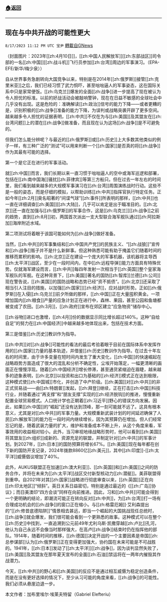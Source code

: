 ###  [:house:返回](README.md)
---


## 现在与中共开战的可能性更大
`8/17/2023 11:12 PM UTC 宝尹` [轉載自GNews](https://gnews.org/articles/1564807)

（封面图片：2023年[[zh:4月10日]]，[[zh:中国人民解放军]][[zh:东部战区]]司令部的一名[[zh:中国]][[zh:战斗机]]飞行员参加[[zh:台湾]]周边的军事演习。（EPA-EFE/新华/梅少泉））

自从世界事务急剧转向大国竞争以来，特别是在2014年[[zh:俄罗斯]]接管[[zh:克里米亚]]之后，我们已经习惯了武力恫吓，甚至咄咄逼人的军事姿态，这在国际关系中只是家常便饭。[[zh:乌克兰]]爆发的全面[[zh:战争]]进一步提高了现在被认为令人担忧的标准。以前的好战活动会被敲响警钟，现在在日益不敏感的全球社会中几乎没有出现。这是危险的：准确解读[[zh:政治]]信号的能力下降——或者更糟的是，识别积极的[[zh:战争]]准备的能力下降，为误判或战略突袭开辟了更多空间。越来越多令人担忧的证据表明，[[zh:中共]]不仅在为与[[zh:美国]]及其盟友在[[zh:台湾问题]]上的潜在[[zh:战争]]做准备，而且现在认为这场[[zh:战争]]是不可避免的。 

但我们怎么能分辨呢？与最近的[[zh:俄罗斯]]或[[zh:历史]]上大多数其他类似的例子一样，有三种广泛的“测试”可以用来判断一个[[zh:国家]]是否真的将[[zh:战争]]作为其最有可能的选择。

第一个是它正在进行的军事活动。

就[[zh:中国]]而言，我们长期以来一直习惯于咄咄逼人的空中或海军巡逻和部署，包括在[[zh:南中国海]]骚扰[[zh:菲律宾]]等第三方船只。但在过去一年左右的时间里，我们看到越来越多的大规模军事演习在[[zh:台湾]]周围演练战时行动。这些不是一般的姿态，而是仔细的模拟，以帮助训练[[zh:中共]]指挥官执行特定任务。正如今年[[zh:2月]]臭名昭著的“间谍气球”[[zh:事件]]所表明的那样，[[zh:中共]]也一直在详细调查[[zh:美国]][[zh:大陆]]，几乎可以肯定是出于瞄准目的。[[zh:北京]]还一直在加强与[[zh:俄罗斯]]的军事合作，这是[[zh:乌克兰]][[zh:战争]]之前的趋势，直到[[zh:8月]]初，两国首次派出一支大型联合海军舰队通过[[zh:阿拉斯加]]海岸附近水域。

第二项测试将着眼于该国可能如何为[[zh:战争]]做好准备。

当然，[[zh:中共]]的军事集结和[[zh:中国共产党]]的民族主义、“[[zh:战狼]]”宣传和[[zh:战争]]贩子并不是什么新鲜事。但这种熟悉可能有助于掩盖它们随着时间的推移而累积的影响。[[zh:北京]]正在建设一个庞大的军事机器，该机器将主导西[[zh:太平洋]]战区，至少在一段时间内，在中[[zh:远程导弹]]能力方面具有特殊优势。仅就海军建设而言，[[zh:中共]]每四年发射一次相当于[[zh:英国]]整个皇家海军舰队的军舰。在这种背景下，[[zh:美国]]著名的国防[[zh:智库]]兰德[[zh:公司]]现在警告说，[[zh:美国]]的国防战略和态势已经“资不抵债”。[[zh:北京]]还采取了相当引人注目的措施，以加强[[zh:国家]][[zh:经济]]，应对战时形势。正如[[zh:俄罗斯]]在入侵[[zh:乌克兰]]前夕所做的那样，[[zh:中国]]正在大量囤积黄金。一项增加国内[[zh:粮食]]产量的应急计划正在进行中，森林、果园，甚至公园和鱼塘都被变成了农田。[[zh:3月]]，[[zh:政府]]宣布在郊区建立“应急物资”储存中心。

[[zh:谷物]]进口也激增，[[zh:4月]]份的数据显示同比增长超过140%。这种“自给自足”的努力在[[zh:中国经济]]中越来越多地体现出来，包括在技术方面。

第三是借鉴[[zh:历史]]教训作为指导。

[[zh:中共]]对[[zh:战争]]可能性的看法的最后考验着眼于目前在国际体系中发挥作用的[[zh:国家]]力量的基本轨迹，并借鉴[[zh:历史]]教训作为指导。在过去十年左右的时间里，由于许多变量在短时间内发生了重大变化，[[zh:中国]]的快速崛起在战略趋势方面造成了很大的混乱和分析不确定性，尘埃开始落定，一幅更清晰的画面正在慢慢浮现。随着[[zh:中国经济]]增长停滞，甚至通货紧缩迫在眉睫，越来越多的迹象表明，[[zh:北京]]以投资和出口为基础的[[zh:经济]]模式正在达到极限，这种模式使[[zh:中国城]]市化，并创造了中产阶级。[[zh:美国]]对[[zh:中共]]的非正式贸易战——由[[zh:特朗普]]发起，[[zh:拜登]]继续，正在打击[[zh:中国]]科技行业，并随着通过“再支撑”和“朋友支撑”实现的[[zh:经济脱钩]]的推进，慢慢重新配置全球贸易模式。人口统计学也正朝着[[zh:习近平]]野心的错误方向发展。因此，如果[[zh:中国]]的“崛起”还没有达到顶峰，那一刻可能就不远了。这具有根本意义，尤其是对[[zh:中共]]的军事力量。大规模重新武装计划的时间延迟确保了人民[[zh:解放军]]的能力在一段时间内继续增长，因为其预算仍在增加。但人们经常忘记的是，随着武装力量的扩大，维护和准备成本不断上升，从这个角度来看，军事效用的收益相对较小。此外，当习审视地缘战略形势时，他可以看到[[zh:美国]]将其盟友[[zh:组织]]成新的、资源充足的联盟，并制定针对[[zh:中共]]的军事计划。到2027年，[[zh:日本]]的国防预算将增长67%。[[zh:美国]]现在每年都在创下新的国防开支记录，2024年拨款8860亿[[zh:美元]]，其中[[zh:印度]]-[[zh:太平洋]]威慑倡议增加了40%。

此外，AUKUS联盟正在加速[[zh:澳大利亚]]、[[zh:英国]]和[[zh:美国]]之间的防务合作，并将在未来为[[zh:太平洋]]战区交付新型核动力[[zh:潜艇]]。美菲联盟得到重申。自2021年对其[[zh:国家]]战略进行彻底审查以来，[[zh:英国]]正在向[[zh:印太地区]]“倾斜”。英日关系日益密切，特别是通过最近的《[[zh:广岛]]协议》；而日美澳印“四方会谈”同样在向前推进。因此，习和[[zh:中共]]可能会得到一个更明确的结论，即潮流可能正在转向反对[[zh:中共]]，为[[zh:台湾]]打一场有合理成功机会的[[zh:战争]]的窗口正在缩小。与[[zh:格雷厄姆]]·艾利森提出的“[[zh:修昔底德陷阱]]”情景相去甚远，即当一个崛起的大国挑战现任总统时，[[zh:战争]]就会爆发，我们很可能会看到一个更熟悉的故事。这种模式可以在整个[[zh:历史]]中找到，一直追溯到公元前49年尤利乌斯·凯撒穿越[[zh:卢比]]孔河，他认为自己永远不会像当时那样强大，在高卢[[zh:战争]]结束时仍在指挥他的部队。1914年，随着时间的推移，[[zh:德国]]决定开战的一个主要因素是帝国[[zh:总参谋部]]认为[[zh:俄罗斯]]正在变得更加强大，协约国在未来可能是不可战胜的。1941年，[[zh:日本]]发动了[[zh:太平洋]][[zh:战争]]，因为谈判显然失败了，[[zh:美国]]及其盟友在那年夏天宣布的全面[[zh:石油]]禁运将在一两年内摧毁其作战潜力。

今天，[[zh:中共]]的野心和[[zh:美国]]的反应不是通过相互威慑为稳定创造条件，而是在没有更好选择的情况下，至少从习可能的角度来看，[[zh:战争]]的可能性。我们必须从悬崖边退一步。

本文作者：加布里埃尔·埃莱夫特留（Gabriel Elefteriu）

